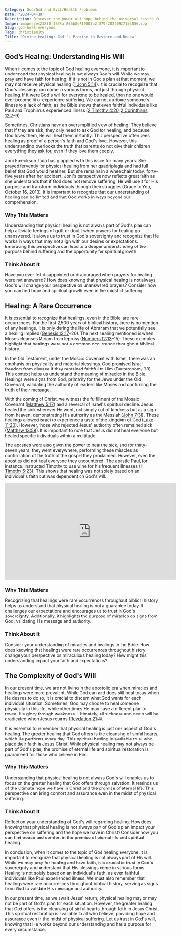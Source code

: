 ```yaml
---
Category: God/God and Evil/Health Problems
Date: '2024-04-10'
Description: Discover the power and hope behind the universal desire for divine healing as we explore the concept of God healing everyone in times of need. Explore the spiritual implications and profound impact this belief can have on individuals and communities.
Image: images/ec218f0f45f8af865b8e719003b2f879-20240927153056.jpg
Slug: god-heal-everyone
Tags: christianity
Title: 'Divine Healing: God''s Promise to Restore and Renew'
---
```


## God's Healing: Understanding His Will

When it comes to the topic of God healing everyone, it is important to understand that physical healing is not always God's will. While we may pray and have faith for healing, if it is not in God's plan at that moment, we may not receive physical healing ([1 John 5:14](https://www.bibleref.com/1-John/5/1-John-5-14.html)). It is crucial to recognize that God's blessings can come in various forms, not just through physical healing. If it were God's will for everyone to be healed, then no one would ever become ill or experience suffering. We cannot attribute someone's illness to a lack of faith, as the Bible shows that even faithful individuals like Paul and Trophimus experienced illness ([2 Timothy 4:20](https://www.bibleref.com/2-Timothy/4/2-Timothy-4-20.html), [2 Corinthians 12:7](https://www.bibleref.com/2-Corinthians/12/2-Corinthians-12-7.html)–9).

Sometimes, Christians have an oversimplified view of healing. They believe that if they are sick, they only need to ask God for healing, and because God loves them, He will heal them instantly. This perspective often sees healing as proof of a person's faith and God's love. However, this understanding overlooks the truth that parents do not give their children everything they ask for, even if they love them deeply.

Joni Eareckson Tada has grappled with this issue for many years. She prayed fervently for physical healing from her quadriplegia and had full belief that God would heal her. But she remains in a wheelchair today, forty-five years after her accident. Joni's perspective now reflects great faith as she understands that if God does not remove suffering, He will use it for His purpose and transform individuals through their struggles (Grace to You, October 16, 2013). It is important to recognize that our understanding of healing can be limited and that God works in ways beyond our comprehension.

### Why This Matters
Understanding that physical healing is not always part of God's plan can help alleviate feelings of guilt or doubt when prayers for healing go unanswered. It allows us to trust in God's sovereignty and recognize that He works in ways that may not align with our desires or expectations. Embracing this perspective can lead to a deeper understanding of the purpose behind suffering and the opportunity for spiritual growth.

### Think About It
Have you ever felt disappointed or discouraged when prayers for healing were not answered? How does knowing that physical healing is not always God's will change your perspective on unanswered prayers? Consider how you can find hope and spiritual growth even in the midst of suffering.

## Healing: A Rare Occurrence

It is essential to recognize that healings, even in the Bible, are rare occurrences. For the first 2,500 years of biblical history, there is no mention of any healings. It is only during the life of Abraham that we potentially see a healing implied ([Genesis 12:17](https://www.bibleref.com/Genesis/12/Genesis-12-17.html)–20). The next healing mentioned is when Moses cleanses Miriam from leprosy ([Numbers 12:13](https://www.bibleref.com/Numbers/12/Numbers-12-13.html)–15). These examples highlight that healings were not a common occurrence throughout biblical history.

In the Old Testament, under the Mosaic Covenant with Israel, there was an emphasis on physicality and material blessings. God promised Israel freedom from disease if they remained faithful to Him (Deuteronomy 28). This context helps us understand the meaning of miracles in the Bible. Healings were signs from God, primarily for the Jews under the Old Covenant, validating the authority of leaders like Moses and confirming the truth of their message.

With the coming of Christ, we witness the fulfillment of the Mosaic Covenant ([Matthew 5:17](https://www.bibleref.com/Matthew/5/Matthew-5-17.html)) and a reversal of Israel's spiritual decline. Jesus healed the sick wherever He went, not simply out of kindness but as a sign from heaven, demonstrating His authority as the Messiah ([John 7:31](https://www.bibleref.com/John/7/John-7-31.html)). These healings allowed Israel to experience a taste of the kingdom of God ([Luke 11:20](https://www.bibleref.com/Luke/11/Luke-11-20.html)). However, those who rejected Jesus' authority often remained sick ([Matthew 13:58](https://www.bibleref.com/Matthew/13/Matthew-13-58.html)). It is important to note that Jesus did not heal everyone but healed specific individuals within a multitude.

The apostles were also given the power to heal the sick, and for thirty-seven years, they went everywhere, performing these miracles as confirmation of the truth of the gospel they proclaimed. However, even the apostles did not heal everyone they encountered. The apostle Paul, for instance, instructed Timothy to use wine for his frequent illnesses ([1 Timothy 5:23](https://www.bibleref.com/1-Timothy/5/1-Timothy-5-23.html)). This shows that healing was not solely based on an individual's faith but was dependent on God's will.


<iframe width="560" height="315" src="https://www.youtube.com/embed/AdQ7Oc5JPUc" frameborder="0" allow="autoplay; encrypted-media" allowfullscreen></iframe>


### Why This Matters
Recognizing that healings were rare occurrences throughout biblical history helps us understand that physical healing is not a guarantee today. It challenges our expectations and encourages us to trust in God's sovereignty. Additionally, it highlights the purpose of miracles as signs from God, validating His message and authority.

### Think About It
Consider your understanding of miracles and healings in the Bible. How does knowing that healings were rare occurrences throughout history change your perspective on miraculous healing today? How might this understanding impact your faith and expectations?

## The Complexity of God's Will

In our present time, we are not living in the apostolic era when miracles and healings were more prevalent. While God can and does still heal today when He desires to do so, it is crucial to discern what God wants for each individual situation. Sometimes, God may choose to heal someone physically in this life, while other times He may have a different plan to reveal His glory through weakness. Ultimately, all sickness and death will be eradicated when Jesus returns ([Revelation 21:4](https://www.bibleref.com/Revelation/21/Revelation-21-4.html)).

It is essential to remember that physical healing is just one aspect of God's healing. The greater healing that God offers is the cleansing of sinful hearts, which He performs every day. This spiritual healing is available to all who place their faith in Jesus Christ. While physical healing may not always be part of God's plan, the promise of eternal life and spiritual restoration is guaranteed for those who believe in Him.

### Why This Matters
Understanding that physical healing is not always God's will enables us to focus on the greater healing that God offers through salvation. It reminds us of the ultimate hope we have in Christ and the promise of eternal life. This perspective can bring comfort and assurance even in the midst of physical suffering.

### Think About It
Reflect on your understanding of God's will regarding healing. How does knowing that physical healing is not always part of God's plan impact your perspective on suffering and the hope we have in Christ? Consider how you can find peace and comfort in the promise of eternal life and spiritual healing.

In conclusion, when it comes to the topic of God healing everyone, it is important to recognize that physical healing is not always part of His will. While we may pray for healing and have faith, it is crucial to trust in God's sovereignty and understand that His blessings come in various forms. Healing is not solely based on an individual's faith, as even faithful individuals like Paul experienced illness. We must also remember that healings were rare occurrences throughout biblical history, serving as signs from God to validate His message and authority.

In our present time, as we await Jesus' return, physical healing may or may not be part of God's plan for each situation. However, the greater healing that God offers is the cleansing of sinful hearts through faith in Jesus Christ. This spiritual restoration is available to all who believe, providing hope and assurance even in the midst of physical suffering. Let us trust in God's will, knowing that He works beyond our understanding and has a purpose for every circumstance.